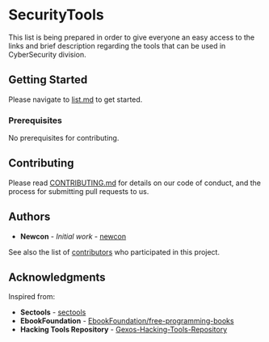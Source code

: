 # SecurityTools

This list is being prepared in order to give everyone an easy access to the links and brief description regarding the tools that can be used in CyberSecurity division.

## Getting Started

Please navigate to [list.md](https://github.com/newconsecuritytools) to get started.

### Prerequisites

No prerequisites for contributing.

## Contributing

Please read [CONTRIBUTING.md](https://github.com/newcon/securitytools) for details on our code of conduct, and the process for submitting pull requests to us.

## Authors

* **Newcon** - *Initial work* - [newcon](https://github.com/newcon)

See also the list of [contributors](https://github.com/newcon/securitytools/contributors) who participated in this project.


## Acknowledgments
Inspired from:
* **Sectools** - [sectools](https://sectools.org)
* **EbookFoundation** - [EbookFoundation/free-programming-books](https://github.com/EbookFoundation/free-programming-books)
* **Hacking Tools Repository** - [Gexos-Hacking-Tools-Repository](http://gexos.github.io/Hacking-Tools-Repository/)
